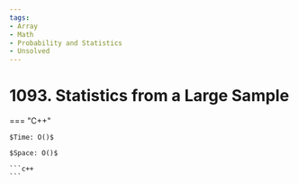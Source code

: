 ```yaml
---
tags:
- Array
- Math
- Probability and Statistics
- Unsolved
---
```



# 1093. Statistics from a Large Sample

=== "C++"

    $Time: O()$

    $Space: O()$

    ```c++
    ```